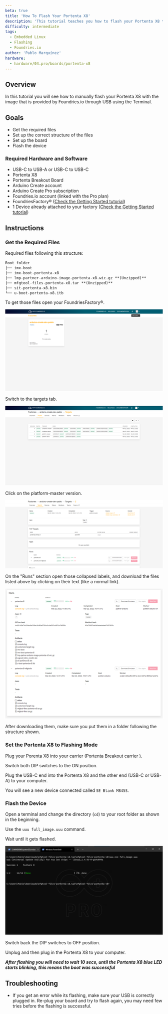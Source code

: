 ```yaml
---
beta: true
title: 'How To Flash Your Portenta X8'
description: 'This tutorial teaches you how to flash your Portenta X8 through USB'
difficulty: intermediate
tags:
  - Embedded Linux
  - Flashing
  - Foundries.io
author: 'Pablo Marquínez'
hardware:
  - hardware/04.pro/boards/portenta-x8
---
```


## Overview

In this tutorial you will see how to manually flash your Portenta X8 with the image that is provided by Foundries.io through USB using the Terminal.

## Goals

- Get the required files
- Set up the correct structure of the files
- Set up the board
- Flash the device

### Required Hardware and Software

- USB-C to USB-A or USB-C to USB-C
- Portenta X8
- Portenta Breakout Board <!-- or Portenta Max Carrier-->
- Arduino Create account
- Arduino Create Pro subscription
- Foundries.io account (linked with the Pro plan)
- FoundriesFactory® ([Check the Getting Started tutorial](https://docs.arduino.cc/tutorials/portenta-x8/out-of-the-box))
- 1 Device already attached to your factory ([Check the Getting Started tutorial](https://docs.arduino.cc/tutorials/portenta-x8/out-of-the-box))
    
## Instructions

### Get the Required Files

Required files following this structure:

```
Root folder
├── imx-boot
├── imx-boot-portenta-x8
├── lmp-partner-arduino-image-portenta-x8.wic.gz **(Unzipped)**
├── mfgtool-files-portenta-x8.tar **(Unzipped)**
├── sit-portenta-x8.bin
└── u-boot-portenta-x8.itb
```

To get those files open your FoundriesFactory®.

![Foundries.io factories dashboard](assets/foundries-factories.png)

Switch to the targets tab.

![Foundries.io factory targets tab](assets/foundries-factories-targets.png)

Click on the platform-master version.

![Foundries.io tag dashboard](assets/foundries-factories-targets-dashboard.png)

On the "Runs" section open those collapsed labels, and download the files listed above by clicking on their text (like a normal link).

![Foundries.io target runs section](assets/foundries-factories-target-runs.png)

After downloading them, make sure you put them in a folder following the structure shown.

### Set the Portenta X8 to Flashing Mode

Plug your Porenta X8 into your carrier (Portenta Breakout carrier <!-- or Portenta Max Carrier-->).

Switch both DIP switches to the ON position.

Plug the USB-C end into the Portenta X8 and the other end (USB-C or USB-A) to your computer.

You will see a new device connected called `SE Blank M845S`.

### Flash the Device

Open a terminal and change the directory (`cd`) to your root folder as shown in the beginning.

Use the `uuu full_image.uuu` command.

Wait until it gets flashed.

![uuu tool flashing success output](assets/uuu-flashing-success.png)

Switch back the DIP switches to OFF position.

Unplug and then plug in the Portenta X8 to your computer.

***After flashing you will need to wait 10 secs, until the Portenta X8 blue LED starts blinking, this means the boot was successful***

## Troubleshooting

- If you get an error while its flashing, make sure your USB is correctly plugged in. Re-plug your board and try to flash again, you may need few tries before the flashing is successful.
